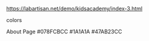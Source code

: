 https://labartisan.net/demo/kidsacademy/index-3.html

colors


About Page
#078FCBCC
#1A1A1A
#47AB23CC